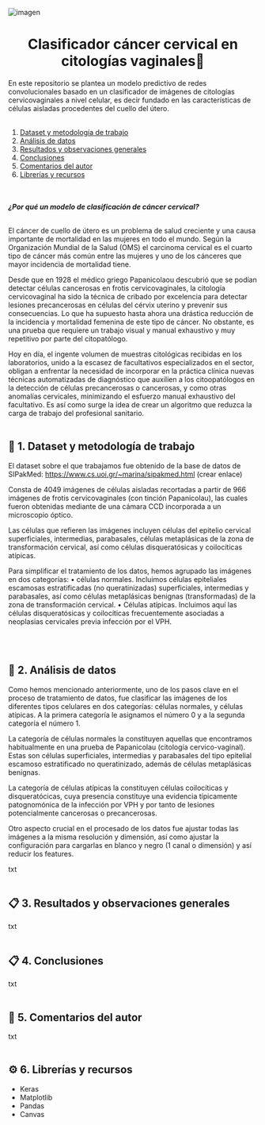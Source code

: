 ![imagen](https://github.com/marinagoju/ML-Classifier-citology/blob/main/src/data/recortada6.jpg)
# <div align="center">**Clasificador cáncer cervical en citologías vaginales**🔬</div>

En este repositorio se plantea un modelo predictivo de redes convolucionales basado en un clasificador de imágenes de citologías cervicovaginales a nivel celular, es decir fundado en las características de células aisladas procedentes del cuello del útero.
<br></br> 

1. [Dataset y metodología de trabajo](#id1)
2. [Análisis de datos](#id2)
3. [Resultados y observaciones generales](#id3) 
4. [Conclusiones](#id4)
5. [Comentarios del autor](#id5)
6. [Librerías y recursos](#id6)

<br></br>
***¿Por qué un modelo de clasificación de cáncer cervical?***<br></br>

El cáncer de cuello de útero es un problema de salud creciente y una causa importante de mortalidad en las mujeres en todo el mundo. 
Según la Organización Mundial de la Salud (OMS) el carcinoma cervical es el cuarto tipo de cáncer más común entre las mujeres y uno de los cánceres que mayor incidencia de mortalidad tiene. 

Desde que en 1928 el médico griego Papanicolaou descubrió que se podían detectar células cancerosas en frotis cervicovaginales, la citología cervicovaginal ha sido la técnica de cribado por excelencia para detectar lesiones precancerosas en células del cérvix uterino y prevenir sus consecuencias. Lo que ha supuesto hasta ahora una drástica reducción de la incidencia y mortalidad femenina de este tipo de cáncer. No obstante, es una prueba que requiere un trabajo visual y manual exhaustivo y muy repetitivo por parte del citopatólogo. 

Hoy en día, el ingente volumen de muestras citológicas recibidas en los laboratorios, unido a la escasez de facultativos especializados en el sector, obligan a enfrentar la necesidad de incorporar en la práctica clínica nuevas técnicas automatizadas de diagnóstico que auxilien a los citoopatólogos en la detección de células precancerosas o cancerosas, y como otras anomalías cervicales, minimizando el esfuerzo manual exhaustivo del facultativo. Es así como surge la idea de crear un algoritmo que reduzca la carga de trabajo del profesional sanitario.
<br></br>

<div id='id1'/>
<h2> 🔎 1. Dataset y metodología de trabajo</h2>

El dataset sobre el que trabajamos fue obtenido de la base de datos de SIPakMed: https://www.cs.uoi.gr/~marina/sipakmed.html (crear enlace)

Consta de 4049 imágenes de células aisladas recortadas a partir de 966 imágenes de frotis cervicovaginales (con tinción Papanicolau), las cuales fueron obtenidas mediante de una cámara CCD incorporada a un microscopio óptico.

Las células que refieren las imágenes incluyen células del epitelio cervical superficiales, intermedias, parabasales, células metaplásicas de la zona de transformación cervical, así como células disqueratósicas y coilocíticas atípicas. 

Para simplificar el tratamiento de los datos, hemos agrupado las imágenes en dos categorías: 
•	células normales. Incluimos células epiteliales escamosas estratificadas (no queratinizadas) superficiales, intermedias y parabasales, así como células metaplásicas benignas (transformadas) de la zona de transformación cervical.
•	Células atípicas. Incluimos aquí las células disqueratósicas y coilocíticas frecuentemente asociadas a neoplasias cervicales previa infección por el VPH.


<br></br>

<div id='id2'/>
<h2> 📑 2. Análisis de datos</h2>

Como hemos mencionado anteriormente, uno de los pasos clave en el proceso de tratamiento de datos, fue clasificar las imágenes de los diferentes tipos celulares en dos categorías: células normales, y células atípicas. A la primera categoría le asignamos el número 0 y a la segunda categoría el número 1.

La categoría de células normales la constituyen aquellas que encontramos habitualmente en una prueba de Papanicolau (citología cervico-vaginal). Estas son células superficiales, intermedias y parabasales del tipo epitelial escamoso estratificado no queratinizado, además de células metaplásicas benignas.

La categoría de células atípicas la constituyen células coilocíticas y disqueratócicas, cuya presencia constituye una evidencia típicamente patognomónica de la infección por VPH y por tanto de lesiones potencialmente cancerosas o precancerosas.

Otro aspecto crucial en el procesado de los datos fue ajustar todas las imágenes a la misma resolución y dimensión, así como ajustar la configuración para cargarlas en blanco y negro (1 canal o dimensión) y así reducir los features.


txt<br></br>

<div id='id3'/>
<h2> 📋 3. Resultados y observaciones generales</h2>

txt<br></br>

<div id='id4'/>
<h2> 📋 4. Conclusiones</h2>

txt<br></br>

<div id='id5'/>
<h2> 💬 5. Comentarios del autor</h2>

txt<br></br>

<div id='id6'/>
<h2> ⚙️ 6. Librerías y recursos</h2>

- Keras
- Matplotlib
- Pandas
- Canvas
